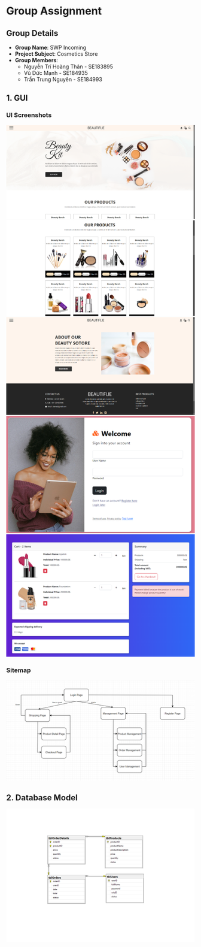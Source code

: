 # Group Assignment

## Group Details
- **Group Name**: SWP Incoming
- **Project Subject**: Cosmetics Store
- **Group Members**:
  - Nguyễn Trí Hoàng Thân - SE183895
  - Vũ Dức Mạnh - SE184935
  - Trần Trung Nguyên - SE184993

## 1. GUI

### UI Screenshots
![Main Page 1](/images/Main_Page_1.png)  
![Main Page 2](/images/Main_Page_2.png)  
![Product Detail](/images/Product_Detail.png)  
![Login Page](/images/Login.png)  
![Checkout Page](/images/Checkout.png)

### Sitemap
![Sitemap](/images/Sitemap.png)

## 2. Database Model
![Database](/images/DB_Model.png)
